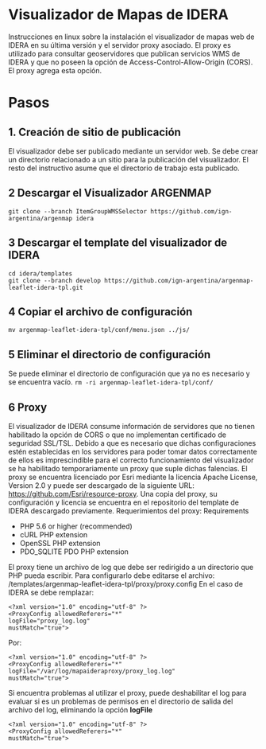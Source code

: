 # Visualizador de Mapas de IDERA

Instrucciones en linux sobre la instalación el visualizador de mapas web de IDERA en su última versión y el servidor proxy asociado.
El proxy es utilizado para consultar geoservidores que publican servicios WMS de IDERA y que no poseen la opción de Access-Control-Allow-Origin (CORS). El proxy agrega esta opción.

# Pasos

## 1. Creación de sitio de publicación

El visualizador debe ser publicado mediante un servidor web. Se debe crear un directorio relacionado a un sitio para la publicación del visualizador. El resto del instructivo asume que el directorio de trabajo esta publicado.

## 2 Descargar el Visualizador ARGENMAP

`git clone --branch ItemGroupWMSSelector https://github.com/ign-argentina/argenmap idera`

## 3 Descargar el template del visualizador de IDERA

	cd idera/templates
	git clone --branch develop https://github.com/ign-argentina/argenmap-leaflet-idera-tpl.git 

## 4 Copiar el archivo de configuración
	mv argenmap-leaflet-idera-tpl/conf/menu.json ../js/
	
## 5 Eliminar el directorio de  configuración
Se puede eliminar el directorio de configuración que ya no es necesario y se encuentra vacío.
`rm -ri argenmap-leaflet-idera-tpl/conf/`

## 6 Proxy
El visualizador de IDERA consume información de servidores que no tienen habilitado la opción de CORS o que no implementan certificado de seguridad SSL/TSL.  Debido a que es necesario que dichas configuraciones estén establecidas en los servidores para poder tomar datos correctamente de ellos es imprescindible para el correcto funcionamiento del visualizador se ha habilitado temporariamente un proxy que suple dichas falencias.
El proxy se encuentra licenciado por Esri mediante la licencia Apache License, Version 2.0 y puede ser descargado de la siguiente URL: https://github.com/Esri/resource-proxy.
Una copia del proxy, su configuración y licencia se encuentra en el repositorio del template de IDERA descargado previamente.
Requerimientos del proxy:
Requirements
* PHP 5.6 or higher (recommended)
* cURL PHP extension
* OpenSSL PHP extension
* PDO_SQLITE PDO PHP extension

El proxy tiene un archivo de log que debe ser redirigido a un directorio que PHP pueda escribir.
Para configurarlo debe editarse el archivo: /templates/argenmap-leaflet-idera-tpl/proxy/proxy.config
En el caso de IDERA se debe remplazar:

	<?xml version="1.0" encoding="utf-8" ?>
	<ProxyConfig allowedReferers="*"
	logFile="proxy_log.log"
	mustMatch="true">
	
Por:

	<?xml version="1.0" encoding="utf-8" ?>
	<ProxyConfig allowedReferers="*"
	logFile="/var/log/mapaideraproxy/proxy_log.log"
	mustMatch="true">
	
Si encuentra problemas al utilizar el proxy, puede deshabilitar el log para evaluar si es un problemas de permisos en el directorio de salida del archivo del log, eliminando la opción <b>logFile</b>

	<?xml version="1.0" encoding="utf-8" ?>
	<ProxyConfig allowedReferers="*"	
	mustMatch="true">
	